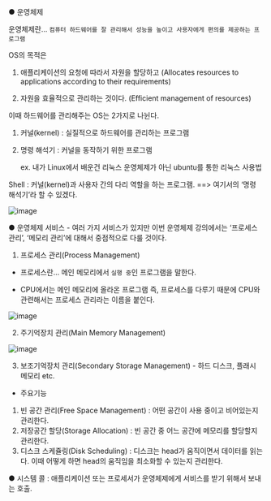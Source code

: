 ● 운영체제

운영체제란... `컴퓨터 하드웨어를 잘 관리해서 성능을 높이고 사용자에게 편의를 제공하는 프로그램`

OS의 목적은 

1. 애플리케이션의 요청에 따라서 자원을 할당하고 (Allocates resources to applications according to their requirements)

2. 자원을 효율적으로 관리하는 것이다. (Efficient management of resources)

이때 하드웨어를 관리해주는 OS는 2가지로 나뉜다.

1) 커널(kernel) : 실질적으로 하드웨어를 관리하는 프로그램

2) 명령 해석기 : 커널을 동작하기 위한 프로그램 

   ex. 내가 Linux에서 배운건 리눅스 운영체제가 아닌 ubuntu를 통한 리눅스 사용법

Shell : 커널(kernel)과 사용자 간의 다리 역할을 하는 프로그램. ==> 여기서의 ‘명령 해석기’라 할 수 있겠다.

![image](https://user-images.githubusercontent.com/64796257/147618895-fd509217-a393-4163-8607-f3f6f00836e9.png)


● 운영체제 서비스 - 여러 가지 서비스가 있지만 이번 운영체제 강의에서는 ‘프로세스 관리’, ‘메모리 관리’에 대해서 중점적으로 다룰 것이다.
1. 프로세스 관리(Process Management)
- 프로세스란... 메인 메모리에서 `실행 중`인 프로그램을 말한다.

- CPU에서는 메인 메모리에 올라온 프로그램 즉, 프로세스를 다루기 때문에 CPU와 관련해서는 프로세스 관리라는 이름을 붙인다.

![image](https://user-images.githubusercontent.com/64796257/147618930-be733ca5-a335-4418-bf21-830fd2dbfb8e.png)

2. 주기억장치 관리(Main Memory Management)

![image](https://user-images.githubusercontent.com/64796257/147618943-d14fcb0a-0096-4fc2-8fde-6a07fcdc5a3f.png)


3. 보조기억장치 관리(Secondary Storage Management) - 하드 디스크, 플래시 메모리 etc.
- 주요기능
 1. 빈 공간 관리(Free Space Management) : 어떤 공간이 사용 중이고 비어있는지 관리한다.
 2. 저장공간 할당(Storage Allocation) : 빈 공간 중 어느 공간에 메모리를 할당할지 관리한다.
 3. 디스크 스케쥴링(Disk Scheduling) : 디스크는 head가 움직이면서 데이터를 읽는다. 
                                      이때 어떻게 하면 head의 움직임을 최소화할 수 있는지 관리한다. 

● 시스템 콜 : 애플리케이션 또는 프로세서가 운영체제에게 서비스를 받기 위해서 보내는 호출.




















